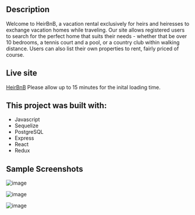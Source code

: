 ## Description

Welcome to HeirBnB, a vacation rental exclusively for heirs and heiresses to exchange vacation homes while traveling. Our site allows registered users to search for the perfect home that suits their needs - whether that be over 10 bedrooms, a tennis court and a pool, or a country club within walking distance. Users can also list their own properties to rent, fairly priced of course.
## Live site

[HeirBnB](https://heirbnb-o7kl.onrender.com/) Please allow up to 15 minutes for the inital loading time.

## This project was built with:
* Javascript
* Sequelize
* PostgreSQL
* Express
* React
* Redux

## Sample Screenshots

![image](https://user-images.githubusercontent.com/101071625/220147705-573d367b-a172-405c-9a3c-9bc52f52bf4d.png)

![image](https://user-images.githubusercontent.com/101071625/220147813-7352b12d-1387-45b0-8b80-abc577a06af3.png)

![image](https://user-images.githubusercontent.com/101071625/220147880-83a380f6-52f1-43bc-8bba-f279cf83f059.png)
